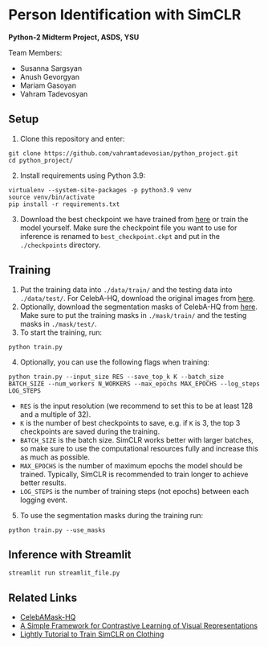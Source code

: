 # Person Identification with SimCLR

**Python-2 Midterm Project, ASDS, YSU**

Team Members:
- Susanna Sargsyan
- Anush Gevorgyan
- Mariam Gasoyan
- Vahram Tadevosyan

## Setup

1. Clone this repository and enter:
```shell
git clone https://github.com/vahramtadevosian/python_project.git
cd python_project/
```
2. Install requirements using Python 3.9:
```shell
virtualenv --system-site-packages -p python3.9 venv
source venv/bin/activate
pip install -r requirements.txt
```
3. Download the best checkpoint we have trained from [here]() or train the model yourself. Make sure the checkpoint file you want to use for inference is renamed to `best_checkpoint.ckpt` and put in the `./checkpoints` directory.

## Training

1. Put the training data into `./data/train/` and the testing data into `./data/test/`. For CelebA-HQ, download the original images from [here](https://drive.google.com/file/d/1badu11NqxGf6qM3PTTooQDJvQbejgbTv/view).
2. Optionally, download the segmentation masks of CelebA-HQ from [here](https://drive.google.com/file/d/1u3e3iDyPgZEP5OEsuks3K5GYWyxxkGXy/view?usp=share_link). Make sure to put the training masks in `./mask/train/` and the testing masks in `./mask/test/`.
3. To start the training, run:
```shell
python train.py
```
4. Optionally, you can use the following flags when training:
```shell
python train.py --input_size RES --save_top_k K --batch_size BATCH_SIZE --num_workers N_WORKERS --max_epochs MAX_EPOCHS --log_steps LOG_STEPS
```
* `RES` is the input resolution (we recommend to set this to be at least 128 and a multiple of 32).
* `K` is the number of best checkpoints to save, e.g. if `K` is 3, the top 3 checkpoints are saved during the training.
* `BATCH_SIZE` is the batch size. SimCLR works better with larger batches, so make sure to use the computational resources fully and increase this as much as possible.
* `MAX_EPOCHS` is the number of maximum epochs the model should be trained. Typically, SimCLR is recommended to train longer to achieve better results.
* `LOG_STEPS` is the number of training steps (not epochs) between each logging event.
5. To use the segmentation masks during the training run:
```shell
python train.py --use_masks
```



## Inference with Streamlit

```shell
streamlit run streamlit_file.py
```

## Related Links
* [CelebAMask-HQ](https://github.com/switchablenorms/CelebAMask-HQ.git)
* [A Simple Framework for Contrastive Learning of Visual Representations](https://arxiv.org/abs/2002.05709)
* [Lightly Tutorial to Train SimCLR on Clothing](https://docs.lightly.ai/self-supervised-learning/tutorials/package/tutorial_simclr_clothing.html)
